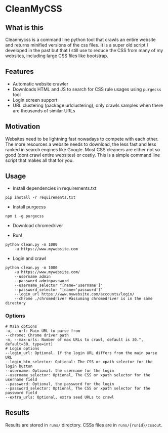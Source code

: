 # CleanMyCSS

## What is this
Cleanmycss is a command line python tool that
crawls an entire website and returns minified versions of the css files.
It is a super old script I developed in the past but that I still 
use to reduce the CSS from many of my websites, including large CSS files 
like bootstrap. 


## Features
- Automatic website crawler
- Downloads HTML and JS to search for CSS rule usages using `purgecss` tool
- Login screen support
- URL clustering (package urlclustering), only crawls samples when there are thousands of similar URLs

## Motivation
Websites need to be lightning fast nowadays to compete with each other.
The more resources a website needs to download, the less fast and less ranked
in search engines like Google.
Most CSS cleaners are either not so good (dont crawl entire websites) or costly.
This is a simple command line script that makes all that for you.

## Usage
- Install dependencies in requirements.txt

```
pip install -r requirements.txt
```

- Install purgecss

```
npm i -g purgecss
```

- Download chromedriver

- Run!

```
python clean.py -m 1000
    -u https://www.mywebsite.com
```

- Login and crawl

```
python clean.py -m 1000
    -u https://www.mywebsite.com/
    --username admin
    --password adminpassword
    --username_selector "[name='username']"
    --password_selector "[name='password']"
    --login_url https://www.mywebsite.com/accounts/login/
    --chrome ./chromedriver #assuming chromedriver is in the same directory
```

### Options
```
# Main options
-u, --url: Main URL to parse from
--chrome: Chrome driver path
-m, --max-urls: Number of max URLs to crawl, default is 30.", default=30, type=int)
# Login options
--login_url: Optional. If the login URL differs from the main parse URL
--login_btn_selector: Optional: The CSS or xpath selector for the login button
--username: Optional: the username for the login
--username_selector: Optional, The CSS or xpath selector for the username field
--password: Optional, the password for the login
--password_selector: Optional, The CSS or xpath selector for the password field
--extra_urls: Optional, extra seed URLs to crawl
```

## Results
Results are stored in `runs/` directory. CSSs files are in `runs/{runid}/cssout`.

